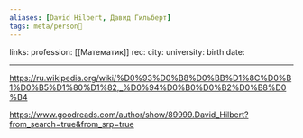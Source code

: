 ```yaml
---
aliases: [David Hilbert, Давид Гильберт]
tags: meta/person👤
---
```

links:
profession: [[Математик]]
rec:
city: 
university: 
birth date: 

---

https://ru.wikipedia.org/wiki/%D0%93%D0%B8%D0%BB%D1%8C%D0%B1%D0%B5%D1%80%D1%82,_%D0%94%D0%B0%D0%B2%D0%B8%D0%B4

https://www.goodreads.com/author/show/89999.David_Hilbert?from_search=true&from_srp=true